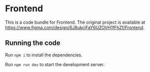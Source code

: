 
  # Frontend

  This is a code bundle for Frontend. The original project is available at https://www.figma.com/design/6J8ukcjFaY6UZOVH1fFhZf/Frontend.

  ## Running the code

  Run `npm i` to install the dependencies.

  Run `npm run dev` to start the development server.
  